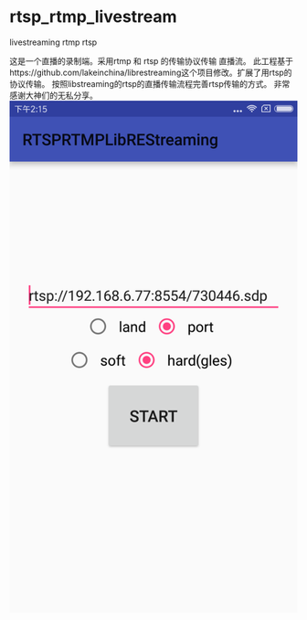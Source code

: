 # rtsp_rtmp_livestream
livestreaming rtmp rtsp

这是一个直播的录制端。采用rtmp 和 rtsp 的传输协议传输 直播流。
此工程基于https://github.com/lakeinchina/librestreaming这个项目修改。扩展了用rtsp的协议传输。
按照libstreaming的rtsp的直播传输流程完善rtsp传输的方式。
非常感谢大神们的无私分享。
![image](https://github.com/bowen919446264/rtsp_rtmp_livestream/blob/master/device-2017-05-15-141555.png)
